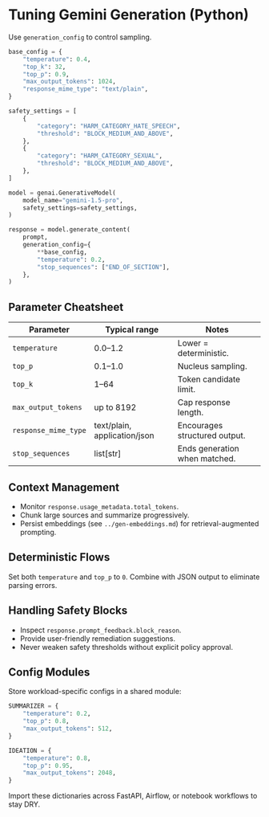 # Tuning Gemini Generation (Python)

Use `generation_config` to control sampling.

```python
base_config = {
    "temperature": 0.4,
    "top_k": 32,
    "top_p": 0.9,
    "max_output_tokens": 1024,
    "response_mime_type": "text/plain",
}

safety_settings = [
    {
        "category": "HARM_CATEGORY_HATE_SPEECH",
        "threshold": "BLOCK_MEDIUM_AND_ABOVE",
    },
    {
        "category": "HARM_CATEGORY_SEXUAL",
        "threshold": "BLOCK_MEDIUM_AND_ABOVE",
    },
]

model = genai.GenerativeModel(
    model_name="gemini-1.5-pro",
    safety_settings=safety_settings,
)

response = model.generate_content(
    prompt,
    generation_config={
        **base_config,
        "temperature": 0.2,
        "stop_sequences": ["END_OF_SECTION"],
    },
)
```

## Parameter Cheatsheet

| Parameter | Typical range | Notes |
| --- | --- | --- |
| `temperature` | 0.0–1.2 | Lower = deterministic. |
| `top_p` | 0.1–1.0 | Nucleus sampling. |
| `top_k` | 1–64 | Token candidate limit. |
| `max_output_tokens` | up to 8192 | Cap response length. |
| `response_mime_type` | text/plain, application/json | Encourages structured output. |
| `stop_sequences` | list[str] | Ends generation when matched. |

## Context Management
- Monitor `response.usage_metadata.total_tokens`.
- Chunk large sources and summarize progressively.
- Persist embeddings (see `../gen-embeddings.md`) for retrieval-augmented prompting.

## Deterministic Flows
Set both `temperature` and `top_p` to `0`. Combine with JSON output to eliminate parsing errors.

## Handling Safety Blocks
- Inspect `response.prompt_feedback.block_reason`.
- Provide user-friendly remediation suggestions.
- Never weaken safety thresholds without explicit policy approval.

## Config Modules
Store workload-specific configs in a shared module:

```python
SUMMARIZER = {
    "temperature": 0.2,
    "top_p": 0.8,
    "max_output_tokens": 512,
}

IDEATION = {
    "temperature": 0.8,
    "top_p": 0.95,
    "max_output_tokens": 2048,
}
```

Import these dictionaries across FastAPI, Airflow, or notebook workflows to stay DRY.
